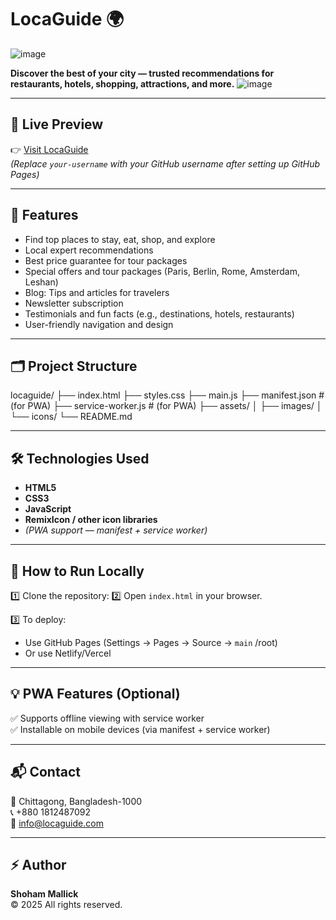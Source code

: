 # LocaGuide 🌍
![image](https://github.com/user-attachments/assets/845e6f85-20f3-43be-a46c-4229cfb288e4)

**Discover the best of your city — trusted recommendations for restaurants, hotels, shopping, attractions, and more.**
![image](https://github.com/user-attachments/assets/5dad5df6-6efd-4cf6-a1dc-bc00d6ce971b)


---

## 🚀 Live Preview
👉 [Visit LocaGuide](https://your-username.github.io/locaguide/)  
*(Replace `your-username` with your GitHub username after setting up GitHub Pages)*

---

## 📌 Features
- Find top places to stay, eat, shop, and explore
- Local expert recommendations
- Best price guarantee for tour packages
- Special offers and tour packages (Paris, Berlin, Rome, Amsterdam, Leshan)
- Blog: Tips and articles for travelers
- Newsletter subscription
- Testimonials and fun facts (e.g., destinations, hotels, restaurants)
- User-friendly navigation and design

---

## 🗂 Project Structure
locaguide/
├── index.html
├── styles.css
├── main.js
├── manifest.json # (for PWA)
├── service-worker.js # (for PWA)
├── assets/
│ ├── images/
│ └── icons/
└── README.md


---

## 🛠 Technologies Used
- **HTML5**
- **CSS3**
- **JavaScript**
- **RemixIcon / other icon libraries**
- *(PWA support — manifest + service worker)*

---

## 📌 How to Run Locally
1️⃣ Clone the repository:
2️⃣ Open `index.html` in your browser.

3️⃣ To deploy:
- Use GitHub Pages (Settings → Pages → Source → `main` /root)
- Or use Netlify/Vercel

---

## 💡 PWA Features (Optional)
✅ Supports offline viewing with service worker  
✅ Installable on mobile devices (via manifest + service worker)

---

## 📬 Contact
📍 Chittagong, Bangladesh-1000  
📞 +880 1812487092  
📧 info@locaguide.com  

---

## ⚡ Author
**Shoham Mallick**  
© 2025 All rights reserved.

